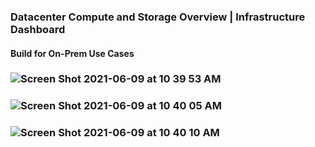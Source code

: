 ### Datacenter Compute and Storage Overview | Infrastructure Dashboard
#### Build for On-Prem Use Cases

### ![Screen Shot 2021-06-09 at 10 39 53 AM](https://user-images.githubusercontent.com/84854976/121377738-987e3600-c910-11eb-9765-98ba623786bd.png)
### ![Screen Shot 2021-06-09 at 10 40 05 AM](https://user-images.githubusercontent.com/84854976/121377781-a0d67100-c910-11eb-8996-941571189007.png)
### ![Screen Shot 2021-06-09 at 10 40 10 AM](https://user-images.githubusercontent.com/84854976/121377852-b055ba00-c910-11eb-8778-df88c3836940.png)
